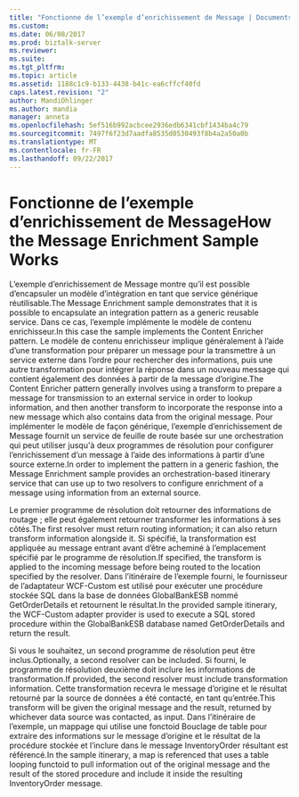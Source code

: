 ```yaml
---
title: "Fonctionne de l’exemple d’enrichissement de Message | Documents Microsoft"
ms.custom: 
ms.date: 06/08/2017
ms.prod: biztalk-server
ms.reviewer: 
ms.suite: 
ms.tgt_pltfrm: 
ms.topic: article
ms.assetid: 1188c1c9-b133-4438-b41c-ea6cffcf40fd
caps.latest.revision: "2"
author: MandiOhlinger
ms.author: mandia
manager: anneta
ms.openlocfilehash: 5ef516b992acbcee2936edb6341cbf1434ba4c79
ms.sourcegitcommit: 7497f6f23d7aadfa8535d0530493f8b4a2a50a0b
ms.translationtype: MT
ms.contentlocale: fr-FR
ms.lasthandoff: 09/22/2017
---
```

# <a name="how-the-message-enrichment-sample-works"></a><span data-ttu-id="2af92-102">Fonctionne de l’exemple d’enrichissement de Message</span><span class="sxs-lookup"><span data-stu-id="2af92-102">How the Message Enrichment Sample Works</span></span>
 <span data-ttu-id="2af92-103">L’exemple d’enrichissement de Message montre qu’il est possible d’encapsuler un modèle d’intégration en tant que service générique réutilisable.</span><span class="sxs-lookup"><span data-stu-id="2af92-103">The Message Enrichment sample demonstrates that it is possible to encapsulate an integration pattern as a generic reusable service.</span></span> <span data-ttu-id="2af92-104">Dans ce cas, l’exemple implémente le modèle de contenu enrichisseur.</span><span class="sxs-lookup"><span data-stu-id="2af92-104">In this case the sample implements the Content Enricher pattern.</span></span> <span data-ttu-id="2af92-105">Le modèle de contenu enrichisseur implique généralement à l’aide d’une transformation pour préparer un message pour la transmettre à un service externe dans l’ordre pour rechercher des informations, puis une autre transformation pour intégrer la réponse dans un nouveau message qui contient également des données à partir de la message d’origine.</span><span class="sxs-lookup"><span data-stu-id="2af92-105">The Content Enricher pattern generally involves using a transform to prepare a message for transmission to an external service in order to lookup information, and then another transform to incorporate the response into a new message which also contains data from the original message.</span></span> <span data-ttu-id="2af92-106">Pour implémenter le modèle de façon générique, l’exemple d’enrichissement de Message fournit un service de feuille de route basée sur une orchestration qui peut utiliser jusqu'à deux programmes de résolution pour configurer l’enrichissement d’un message à l’aide des informations à partir d’une source externe.</span><span class="sxs-lookup"><span data-stu-id="2af92-106">In order to implement the pattern in a generic fashion, the Message Enrichment sample provides an orchestration-based itinerary service that can use up to two resolvers to configure enrichment of a message using information from an external source.</span></span>
  
 <span data-ttu-id="2af92-107">Le premier programme de résolution doit retourner des informations de routage ; elle peut également retourner transformer les informations à ses côtés.</span><span class="sxs-lookup"><span data-stu-id="2af92-107">The first resolver must return routing information; it can also return transform information alongside it.</span></span> <span data-ttu-id="2af92-108">Si spécifié, la transformation est appliquée au message entrant avant d’être acheminé à l’emplacement spécifié par le programme de résolution.</span><span class="sxs-lookup"><span data-stu-id="2af92-108">If specified, the transform is applied to the incoming message before being routed to the location specified by the resolver.</span></span> <span data-ttu-id="2af92-109">Dans l’itinéraire de l’exemple fourni, le fournisseur de l’adaptateur WCF-Custom est utilisé pour exécuter une procédure stockée SQL dans la base de données GlobalBankESB nommé GetOrderDetails et retournent le résultat.</span><span class="sxs-lookup"><span data-stu-id="2af92-109">In the provided sample itinerary, the WCF-Custom adapter provider is used to execute a SQL stored procedure within the GlobalBankESB database named GetOrderDetails and return the result.</span></span>  
  
 <span data-ttu-id="2af92-110">Si vous le souhaitez, un second programme de résolution peut être inclus.</span><span class="sxs-lookup"><span data-stu-id="2af92-110">Optionally, a second resolver can be included.</span></span> <span data-ttu-id="2af92-111">Si fourni, le programme de résolution deuxième doit inclure les informations de transformation.</span><span class="sxs-lookup"><span data-stu-id="2af92-111">If provided, the second resolver must include transformation information.</span></span> <span data-ttu-id="2af92-112">Cette transformation recevra le message d’origine et le résultat retourné par la source de données a été contacté, en tant qu’entrée.</span><span class="sxs-lookup"><span data-stu-id="2af92-112">This transform will be given the original message and the result, returned by whichever data source was contacted, as input.</span></span> <span data-ttu-id="2af92-113">Dans l’itinéraire de l’exemple, un mappage qui utilise une fonctoid Bouclage de table pour extraire des informations sur le message d’origine et le résultat de la procédure stockée et l’inclure dans le message InventoryOrder résultant est référencé.</span><span class="sxs-lookup"><span data-stu-id="2af92-113">In the sample itinerary, a map is referenced that uses a table looping functoid to pull information out of the original message and the result of the stored procedure and include it inside the resulting InventoryOrder message.</span></span>
